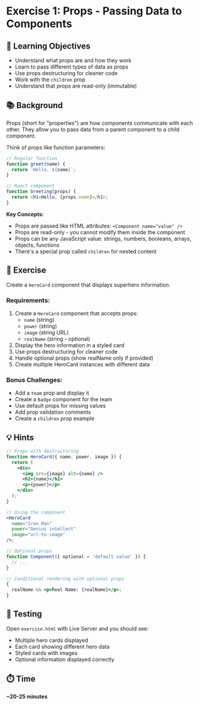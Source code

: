 # Exercise 1: Props - Passing Data to Components

## 📝 Learning Objectives

- Understand what props are and how they work
- Learn to pass different types of data as props
- Use props destructuring for cleaner code
- Work with the `children` prop
- Understand that props are read-only (immutable)

## 📚 Background

Props (short for "properties") are how components communicate with each other. They allow you to pass data from a parent component to a child component.

Think of props like function parameters:

```javascript
// Regular function
function greet(name) {
  return `Hello, ${name}`;
}

// React component
function Greeting(props) {
  return <h1>Hello, {props.name}</h1>;
}
```

**Key Concepts:**

- Props are passed like HTML attributes: `<Component name="value" />`
- Props are read-only - you cannot modify them inside the component
- Props can be any JavaScript value: strings, numbers, booleans, arrays, objects, functions
- There's a special prop called `children` for nested content

## 🎯 Exercise

Create a `HeroCard` component that displays superhero information.

### Requirements:

1. Create a `HeroCard` component that accepts props:
   - `name` (string)
   - `power` (string)
   - `image` (string URL)
   - `realName` (string - optional)
2. Display the hero information in a styled card
3. Use props destructuring for cleaner code
4. Handle optional props (show realName only if provided)
5. Create multiple HeroCard instances with different data

### Bonus Challenges:

- Add a `team` prop and display it
- Create a `Badge` component for the team
- Use default props for missing values
- Add prop validation comments
- Create a `children` prop example

## 💡 Hints

```jsx
// Props with destructuring
function HeroCard({ name, power, image }) {
  return (
    <div>
      <img src={image} alt={name} />
      <h2>{name}</h2>
      <p>{power}</p>
    </div>
  );
}

// Using the component
<HeroCard
  name="Iron Man"
  power="Genius intellect"
  image="url-to-image"
/>;

// Optional props
function Component({ optional = 'default value' }) {
  // ...
}

// Conditional rendering with optional props
{
  realName && <p>Real Name: {realName}</p>;
}
```

## 🧪 Testing

Open `exercise.html` with Live Server and you should see:

- Multiple hero cards displayed
- Each card showing different hero data
- Styled cards with images
- Optional information displayed correctly

## ⏱️ Time

**~20-25 minutes**
